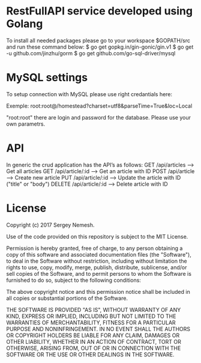 # RestFullAPI service developed using Golang

To install all needed packages please go to your workspace $GOPATH/src and run these command below:
$ go get gopkg.in/gin-gonic/gin.v1
$ go get -u github.com/jinzhu/gorm
$ go get github.com/go-sql-driver/mysql

# MySQL settings
To setup connection with MySQL please use right credantials here:

Exemple: root:root@/homestead?charset=utf8&parseTime=True&loc=Local
  
"root:root" there are login and password for the database. Please use your own parametrs.

# API
In generic the crud application has the API’s as follows:
GET    /api/articles             --> Get all articles
GET    /api/article/:id          --> Get an article with ID 
POST   /api/article              --> Create new article
PUT    /api/article/:id          --> Update the article with ID ("title" or "body")
DELETE /api/article/:id          --> Delete article with ID

# License

Copyright (c) 2017 Sergey Nemesh.

Use of the code provided on this repository is subject to the MIT License.

Permission is hereby granted, free of charge, to any person obtaining a copy of this software and associated documentation files (the "Software"), to deal in the Software without restriction, including without limitation the rights to use, copy, modify, merge, publish, distribute, sublicense, and/or sell copies of the Software, and to permit persons to whom the Software is furnished to do so, subject to the following conditions:

The above copyright notice and this permission notice shall be included in all copies or substantial portions of the Software.

THE SOFTWARE IS PROVIDED "AS IS", WITHOUT WARRANTY OF ANY KIND, EXPRESS OR IMPLIED, INCLUDING BUT NOT LIMITED TO THE WARRANTIES OF MERCHANTABILITY, FITNESS FOR A PARTICULAR PURPOSE AND NONINFRINGEMENT. IN NO EVENT SHALL THE AUTHORS OR COPYRIGHT HOLDERS BE LIABLE FOR ANY CLAIM, DAMAGES OR OTHER LIABILITY, WHETHER IN AN ACTION OF CONTRACT, TORT OR OTHERWISE, ARISING FROM, OUT OF OR IN CONNECTION WITH THE SOFTWARE OR THE USE OR OTHER DEALINGS IN THE SOFTWARE.

